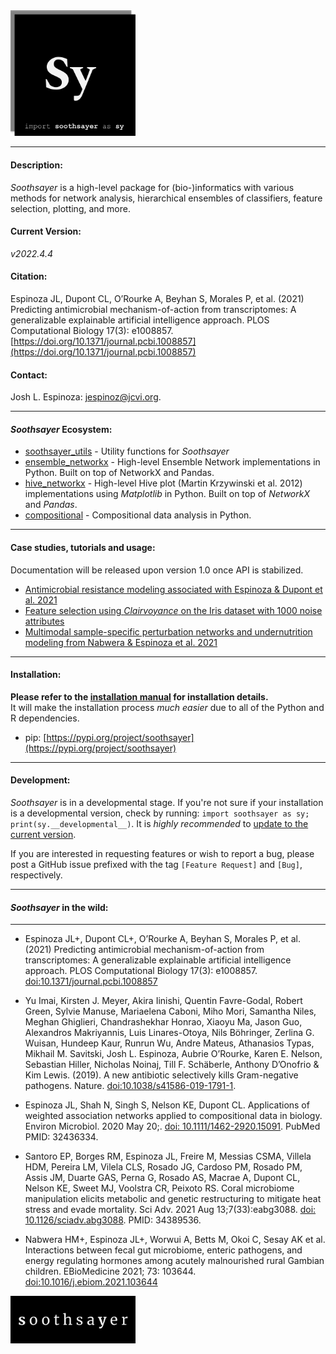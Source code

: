 
<img src="logo/soothsayer_square.png" width=200>

_________________________________
#### Description:
*Soothsayer* is a high-level package for (bio-)informatics with various methods for network analysis, hierarchical ensembles of classifiers, feature selection, plotting, and more.

#### Current Version:
*v2022.4.4*

#### Citation:
Espinoza JL, Dupont CL, O’Rourke A, Beyhan S, Morales P, et al. (2021) Predicting antimicrobial mechanism-of-action from transcriptomes: A generalizable explainable artificial intelligence approach. PLOS Computational Biology 17(3): e1008857. [https://doi.org/10.1371/journal.pcbi.1008857](https://doi.org/10.1371/journal.pcbi.1008857)

#### Contact:
Josh L. Espinoza: [jespinoz@jcvi.org](jespinoz@jcvi.org).

_________________________________

#### *Soothsayer* Ecosystem:
* [soothsayer_utils](https://github.com/jolespin/soothsayer_utils) - Utility functions for *Soothsayer*
* [ensemble_networkx](https://github.com/jolespin/ensemble_networkx) - High-level Ensemble Network implementations in Python. Built on top of NetworkX and Pandas.
* [hive_networkx](https://github.com/jolespin/hive_networkx) - High-level Hive plot (Martin Krzywinski et al. 2012) implementations using *Matplotlib* in Python. Built on top of *NetworkX* and *Pandas*.
* [compositional](https://github.com/jolespin/compositional) - Compositional data analysis in Python.

_________________________________

#### Case studies, tutorials and usage:
Documentation will be released upon version 1.0 once API is stabilized.

* [Antimicrobial resistance modeling associated with Espinoza & Dupont et al. 2021](https://github.com/jolespin/projects/blob/main/antimicrobial_resistance_modeling/Espinoza-Dupont_et_al_2021/Notebooks/markdown_version/Espinoza-Dupont_et_al_2021__Supplemental.md)
* [Feature selection using *Clairvoyance* on the Iris dataset with 1000 noise attributes](tutorials/Notebooks/markdown_versions/Denoising_Iris-plus-Noise_with_Clairvoyance/Denoising_Iris-plus-Noise_with_Clairvoyance.md)
* [Multimodal sample-specific perturbation networks and undernutrition modeling from Nabwera & Espinoza et al. 2021](https://github.com/jolespin/projects/blob/main/gambia_gut_undernutrition_microbiome/Nabwera-Espinoza_et_al_2021/Notebooks/markdown_version/Nabwera-Espinoza_et_al_2021.md)

_________________________________

#### Installation:
**Please refer to the [installation manual](install/README.md) for installation details.**  
It will make the installation process *much easier* due to all of the Python and R dependencies. 

* pip: [https://pypi.org/project/soothsayer](https://pypi.org/project/soothsayer)

_________________________________


#### Development:
*Soothsayer* is in a developmental stage.  If you're not sure if your installation is a developmental version, check by running: `import soothsayer as sy; print(sy.__developmental__)`.  It is *highly recommended* to [update to the current version](https://github.com/jolespin/soothsayer/tree/master/install#update-to-the-current-release-recommended). 

If you are interested in requesting features or wish to report a bug, please post a GitHub issue prefixed with the tag `[Feature Request]` and `[Bug]`, respectively.

_________________________________


#### *Soothsayer* in the wild:
_________________________________
* Espinoza JL+, Dupont CL+, O’Rourke A, Beyhan S, Morales P, et al. (2021) Predicting antimicrobial mechanism-of-action from transcriptomes: A generalizable explainable artificial intelligence approach. PLOS Computational Biology 17(3): e1008857. [doi:10.1371/journal.pcbi.1008857](https://doi.org/10.1371/journal.pcbi.1008857)


* Yu Imai, Kirsten J. Meyer, Akira Iinishi, Quentin Favre-Godal, Robert Green, Sylvie Manuse, Mariaelena Caboni, Miho Mori, Samantha Niles, Meghan Ghiglieri, Chandrashekhar Honrao, Xiaoyu Ma, Jason Guo, Alexandros Makriyannis, Luis Linares-Otoya, Nils Böhringer, Zerlina G. Wuisan, Hundeep Kaur, Runrun Wu, Andre Mateus, Athanasios Typas, Mikhail M. Savitski, Josh L. Espinoza, Aubrie O’Rourke, Karen E. Nelson, Sebastian Hiller, Nicholas Noinaj, Till F. Schäberle, Anthony D’Onofrio & Kim Lewis. (2019). A new antibiotic selectively kills Gram-negative pathogens. Nature. [doi:10.1038/s41586-019-1791-1](https://www.nature.com/articles/s41586-019-1791-1). 

* Espinoza JL, Shah N, Singh S, Nelson KE, Dupont CL. Applications of weighted association networks applied to compositional data in biology. Environ Microbiol. 2020 May 20;. [doi: 10.1111/1462-2920.15091](https://sfamjournals.onlinelibrary.wiley.com/doi/full/10.1111/1462-2920.15091). PubMed PMID: 32436334.

* Santoro EP, Borges RM, Espinoza JL, Freire M, Messias CSMA, Villela HDM, Pereira LM, Vilela CLS, Rosado JG, Cardoso PM, Rosado PM, Assis JM, Duarte GAS, Perna G, Rosado AS, Macrae A, Dupont CL, Nelson KE, Sweet MJ, Voolstra CR, Peixoto RS. Coral microbiome manipulation elicits metabolic and genetic restructuring to mitigate heat stress and evade mortality. Sci Adv. 2021 Aug 13;7(33):eabg3088. [doi: 10.1126/sciadv.abg3088](https://advances.sciencemag.org/content/7/33/eabg3088). PMID: 34389536.

* Nabwera HM+, Espinoza JL+, Worwui A, Betts M, Okoi C, Sesay AK et al. Interactions between fecal gut microbiome, enteric pathogens, and energy regulating hormones among acutely malnourished rural Gambian children. EBioMedicine 2021; 73: 103644. [doi:10.1016/j.ebiom.2021.103644](https://doi.org/10.1016/j.ebiom.2021.103644)

<img src="logo/soothsayer_wide.png" width=200>


